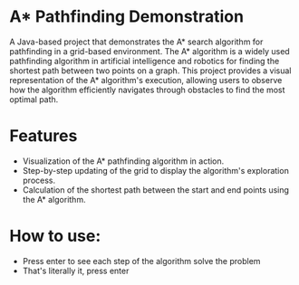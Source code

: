 # A* Pathfinding Demonstration
A Java-based project that demonstrates the A* search algorithm for pathfinding in a grid-based environment. The A* algorithm is a widely used pathfinding algorithm in artificial intelligence and robotics for finding the shortest path between two points on a graph. This project provides a visual representation of the A* algorithm's execution, allowing users to observe how the algorithm efficiently navigates through obstacles to find the most optimal path.

# Features
* Visualization of the A* pathfinding algorithm in action.
* Step-by-step updating of the grid to display the algorithm's exploration process.
* Calculation of the shortest path between the start and end points using the A* algorithm.

# How to use:
* Press enter to see each step of the algorithm solve the problem
* That's literally it, press enter
